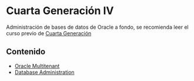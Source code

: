 # Cuarta Generación IV

Administración de bases de datos de Oracle a fondo, se recomienda leer el curso previo de [Cuarta Generación](../cuarta-generacion-3/cuarta_gen_3)

## Contenido

* [Oracle Multitenant](oracle_multitenant)
* [Database Administration](database_administration)
